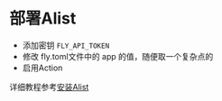 # 部署Alist

- 添加密钥 `FLY_API_TOKEN`
- 修改 fly.toml文件中的 app 的值，随便取一个复杂点的
- 启用Action

详细教程参考[安装Alist](https://blog.dswang.ga/post/install-alist.html)